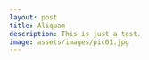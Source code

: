 ```yaml
---
layout: post
title: Aliquam
description: This is just a test.
image: assets/images/pic01.jpg
---
```

